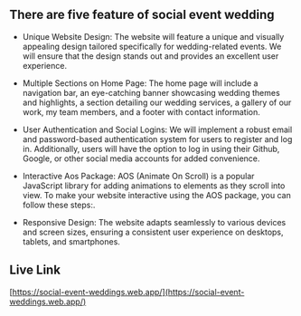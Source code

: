 
## There are five feature of social event wedding
 - Unique Website Design: The website will feature a unique and visually appealing design tailored specifically for wedding-related events. We will ensure that the design stands out and provides an excellent user experience.

- Multiple Sections on Home Page: The home page will include a navigation bar, an eye-catching banner showcasing wedding themes and highlights, a section detailing our wedding services, a gallery of our work, my team members, and a footer with contact information.

- User Authentication and Social Logins: We will implement a robust email and password-based authentication system for users to register and log in. Additionally, users will have the option to log in using their Github, Google, or other social media accounts for added convenience.

- Interactive Aos Package: AOS (Animate On Scroll) is a popular JavaScript library for adding animations to elements as they scroll into view. To make your website interactive using the AOS package, you can follow these steps:.

-  Responsive Design: The website adapts seamlessly to various devices and screen sizes, ensuring a consistent user experience on desktops, tablets, and smartphones.

## Live Link
[https://social-event-weddings.web.app/](https://social-event-weddings.web.app/)